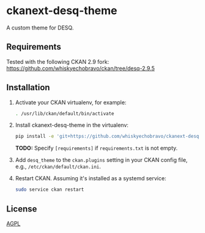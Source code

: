 # ckanext-desq-theme

A custom theme for DESQ.


## Requirements

Tested with the following CKAN 2.9 fork:
https://github.com/whiskyechobravo/ckan/tree/desq-2.9.5


## Installation

1. Activate your CKAN virtualenv, for example:
   ```bash
   . /usr/lib/ckan/default/bin/activate
   ```

2. Install ckanext-desq-theme in the virtualenv:
   ```bash
   pip install -e 'git+https://github.com/whiskyechobravo/ckanext-desq-theme.git#egg=ckanext-desq_theme'
   ```

   **TODO:** Specify `[requirements]` if `requirements.txt` is not empty.

3. Add `desq_theme` to the `ckan.plugins` setting in your CKAN
   config file, e.g., `/etc/ckan/default/ckan.ini`.

4. Restart CKAN. Assuming it's installed as a systemd service:
   ```bash
   sudo service ckan restart
   ```


## License

[AGPL](https://www.gnu.org/licenses/agpl-3.0.en.html)
